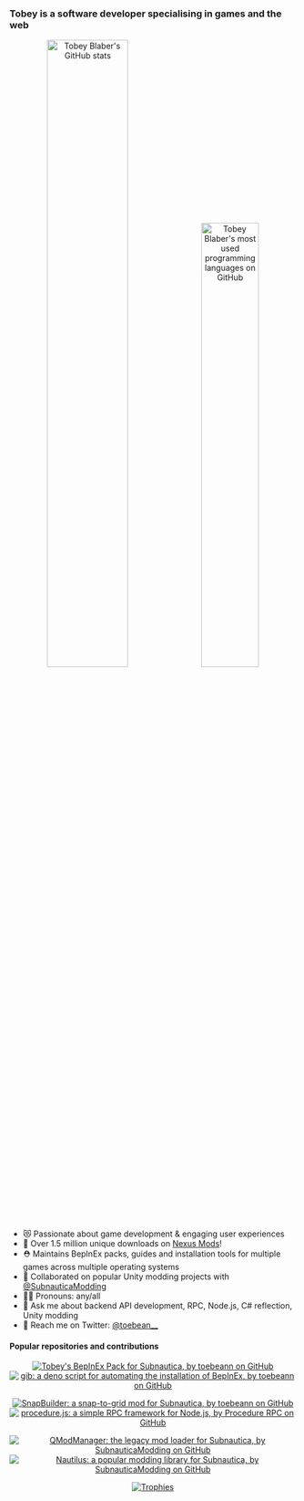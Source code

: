 ### Tobey is a software developer specialising in games and the web

<p align="center">
  <a href="https://github.com/anuraghazra/github-readme-stats" target="_blank"><img src="https://github-readme-stats.vercel.app/api?username=toebeann&show_icons=true&count_private=true&theme=omni&hide_border=true" alt="Tobey Blaber's GitHub stats" width="53.1%" /></a>
  <a href="https://github.com/anuraghazra/github-readme-stats" target="_blank"><img width="44.7%" src="https://github-readme-stats.vercel.app/api/top-langs/?username=toebeann&theme=omni&layout=compact&hide_border=true&langs_count=6" alt="Tobey Blaber's most used programming languages on GitHub" /></a>
</p>

- 😻 Passionate about game development & engaging user experiences
- 🚀 Over 1.5 million unique downloads on [Nexus Mods](https://www.nexusmods.com/users/83851883?tab=user+files)!
- ⛑️ Maintains BepInEx packs, guides and installation tools for multiple games across multiple operating systems
- 🤼 Collaborated on popular Unity modding projects with <a href="https://github.com/SubnauticaModding" target="_blank">@SubnauticaModding</a>
- 🏳️‍🌈 Pronouns: any/all
- 💬 Ask me about backend API development, RPC, Node.js, C# reflection, Unity modding
- 💌 Reach me on Twitter: <a href="https://twitter.com/toebean__" target="_blank">@toebean__</a>

#### Popular repositories and contributions
<p align="center">
  <a href="https://github.com/toebeann/BepInEx.Subnautica" target="_blank"><img align="center" src="https://github-readme-stats.vercel.app/api/pin/?username=toebeann&repo=BepInEx.Subnautica&theme=omni&hide_border=true" alt="Tobey's BepInEx Pack for Subnautica, by toebeann on GitHub" /></a>
  <a href="https://github.com/toebeann/gib" target="_blank"><img align="center" src="https://github-readme-stats.vercel.app/api/pin/?username=toebeann&repo=gib&theme=omni&hide_border=true&show_owner=true" alt="gib: a deno script for automating the installation of BepInEx, by toebeann on GitHub" /></a>
</p>
<p align="center">
  <a href="https://github.com/toebeann/SnapBuilder" target="_blank"><img align="center" src="https://github-readme-stats.vercel.app/api/pin/?username=toebeann&repo=SnapBuilder&theme=omni&hide_border=true" alt="SnapBuilder: a snap-to-grid mod for Subnautica, by toebeann on GitHub" /></a>
  <a href="https://github.com/procedure-rpc/procedure.js" target="_blank"><img align="center" src="https://github-readme-stats.vercel.app/api/pin/?username=procedure-rpc&repo=procedure.js&theme=omni&hide_border=true&show_owner=true" alt="procedure.js: a simple RPC framework for Node.js, by Procedure RPC on GitHub" /></a>
</p>
<p align="center">
  <a href="https://github.com/SubnauticaModding/QModManager" target="_blank"><img src="https://github-readme-stats.vercel.app/api/pin/?username=SubnauticaModding&repo=QModManager&theme=omni&hide_border=true&show_owner=true" alt="QModManager: the legacy mod loader for Subnautica, by SubnauticaModding on GitHub" /></a>
  <a href="https://github.com/SubnauticaModding/Nautilus" target="_blank"><img src="https://github-readme-stats.vercel.app/api/pin/?username=SubnauticaModding&repo=Nautilus&theme=omni&hide_border=true&show_owner=true" alt="Nautilus: a popular modding library for Subnautica, by SubnauticaModding on GitHub" /></a>
</p>
<p align="center">
  <a href="https://github.com/ryo-ma/github-profile-trophy" target="_blank"><img src="https://github-profile-trophy.vercel.app/?username=toebeann&theme=dracula&column=-1&rank=-C&no-frame=true&margin-w=4&margin-h=4" alt="Trophies" /></a>
</p>
